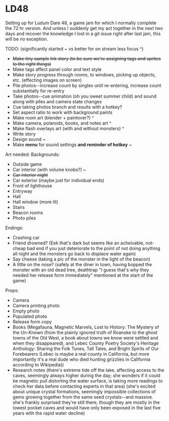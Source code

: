 # LD48
 Setting up for Ludum Dare 48, a game jam for which I normally complete the 72 hr version. And unless I suddenly get my act together in the next two days and recover the knowledge I lost in a git issue right after last jam, this will be no exception.


TODO: (significantly started ~ vs better for on stream less focus ^)
- ~~Make tiny sample Ink story (to be sure we're assigning tags and sprites to the right things)~~
- Make tags affect panel color and text style
- Make story progress through rooms, to windows, picking up objects, etc. (effecting images on screen)
- Pile photos--increase count by singles until re-entering, increase count substantially for re-entry
- Take photos--cue animation (oh you sweet summer child) and sound along with piles and camera state changes
- Cue taking photos branch and results with a hotkey?
- Set aspect ratio to work with background paints
- Make room art (blender + paintover?) ^
- Make camera, polaroids, books, and notes art ^
- Make flash overlays art (with and without monsters) ^
- Write story
- Design sound ~
- Make ***menu*** for sound settings **and reminder of hotkey** ~


Art needed:
Backgrounds:
- Outside game
- Car interior (with volume knobs?) ~
- ~~Car interior night~~
- Car exterior (maybe just for individual ends)
- Front of lighthouse
- Entryway
- Hall
- Hall window (more lit)
- Stairs
- Beacon rooms
- Photo piles

Endings:
- Crashing car
- Friend drowned? (Eek that's dark but seems like an acheivable, not-cheap bad end if you just deteriorate to the point of not doing anything all night and the monsters go back to displace water again)
- Say cheese (taking a pic of the monster in the light of the beacon)
- A little on the nose? (safely at the diner in town, having bopped the monster with an old dead tree, deathtrap "I guess that's why they needed her release form immediately" mentioned at the start of the game)

Props:
- Camera
- Camera printing photo
- Empty photo
- Populated photo
- Release form copy
- Books (Megafauna, Magnetic Marvels, Lost to History: The Mystery of the Un-Known (from the plainly ignored truth of Roanoke to the ghost towns of the Old West, a book about towns we know were settled and when they disappeared), and Lebec County Poetry Society's Heritage Anthology: Sharing the Folk Tunes, Tall Tales, and Bright Spirits of Our Forebearers (Lebec is maybe a real county in California, but more importantly it's a real dude who died hunting grizzlies in California according to Wikipedia))
- Research notes (there's extreme tide off the lake, affecting access to the caves, seemingly always higher during the day; she wonders if it could be magnetic pull distorting the water surface, is taking more readings to check her data before contacting experts in that area) (she's excited about unique crystal formations, seemingly impossible collections of gems growing together from the same seed crystals--and massive. she's frankly surprised they're still there, though they are mostly in the lowest pocket caves and would have only been exposed in the last five years with the rapid water decline)
